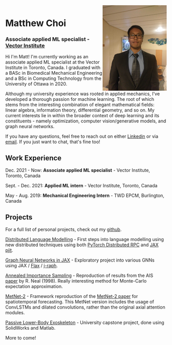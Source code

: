 <img src="/assets/pfp.jpg" width="200" align="right" />

# Matthew Choi
### Associate applied ML specialist - [Vector Institute](https://vectorinstitute.ai/)

Hi I'm Matt! I'm currently working as an associate applied ML specialist at the Vector Institute in Toronto, Canada. I graduated with a BASc in Biomedical Mechanical Engineering and a BSc in Computing Technology from the University of Ottawa in 2020. 

Although my university experience was rooted in applied mechanics, I've developed a thorough passion for machine learning. The root of which stems from the interesting combination of elegant mathematical fields: linear algebra, information theory, differential geometry, and so on. My current interests lie in within the broader context of deep learning and its constituents - namely optimization, computer vision/generative models, and graph neural networks. 

If you have any questions, feel free to reach out on either [Linkedin](https://www.linkedin.com/in/matthew-choi-bmed/) or via [email](mailto:matthew.choi@vectorinstitute.ai). If you just want to chat, that's fine too!

## Work Experience
Dec. 2021 - Now: **Associate applied ML specialist** - Vector Institute, Toronto, Canada

Sept. - Dec. 2021: **Applied ML intern** - Vector Institute, Toronto, Canada

May - Aug. 2019: **Mechanical Engineering Intern** - TWD EPCM, Burlington, Canada


## Projects
For a full list of personal projects, check out my [github](https://github.com/MChoi-git).

[Distributed Language Modelling](https://github.com/MChoi-git/distributed-fun) - First steps into language modelling using new distributed techniques using both [PyTorch Distributed RPC](https://pytorch.org/docs/stable/rpc.html) and [JAX pjit](https://jax.readthedocs.io/en/latest/jax-101/08-pjit.html).

[Graph Neural Networks in JAX](https://github.com/MChoi-git/graph_NNs_jax) - Exploratory project into various GNNs using JAX / [Flax](https://github.com/google/flax) / [j-raph](https://github.com/deepmind/jraph).

[Annealed Importance Sampling](https://github.com/MChoi-git/AIS-jax) - Reproduction of results from the AIS [paper](https://arxiv.org/abs/physics/9803008) by R. Neal (1998). Really interesting method for Monte-Carlo expectation approximation.  

[MetNet-2](https://github.com/VectorInstitute/forecasting-bootcamp) - Framework reproduction of the [MetNet-2 paper](https://arxiv.org/abs/2111.07470) for spatiotemporal forecasting. This MetNet version includes the usage of ConvLSTMs and dilated convolutions, rather than the original axial attention modules. 

[Passive Lower-Body Exoskeleton](https://github.com/MChoi-git/Exoskeleton-Capstone-Archive) - University capstone project, done using SolidWorks and Matlab. 

More to come!
